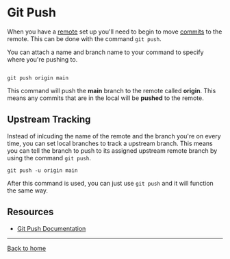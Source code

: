# Git Push 

When you have a [remote](./REMOTE.md) set up you'll need to begin to move [commits](./Commit.md) to the remote.
This can be done with the command `git push`.

You can attach a name and branch name to your command to specify where you're pushing to.

```

git push origin main
```

This command will push the **main** branch to the remote called **origin**. 
This means any commits that are in the local will be **pushed** to the remote.

## Upstream Tracking 

Instead of inlcuding the name of the remote and the branch you're on every time, you can set local branches to track a upstream branch. 
This means you can tell the branch to push to its assigned upstream remote branch by using the command `git push`.

```
git push -u origin main
```

After this command is used, you can just use `git push` and it will function the same way. 

## Resources 

- [Git Push Documentation](https://git-scm.com/docs/git-push)

---

[Back to home](../README.md)


